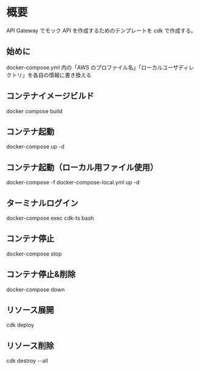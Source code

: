 # 概要

API Gateway でモック API を作成するためのテンプレートを cdk で作成する。

## 始めに

docker-compose.yml 内の「AWS のプロファイル名」「ローカルユーザディレクトリ」を各自の情報に書き換える

## コンテナイメージビルド

docker compose build

## コンテナ起動

docker-compose up -d

## コンテナ起動（ローカル用ファイル使用）

docker-compose -f docker-compose-local.yml up -d

## ターミナルログイン

docker-compose exec cdk-ts bash

## コンテナ停止

docker-compose stop

## コンテナ停止&削除

docker-compose down

## リソース展開

cdk deploy

## リソース削除

cdk destroy --all
